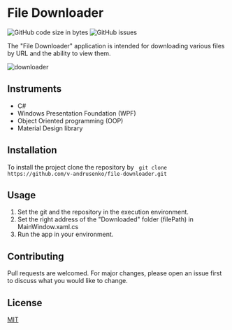 # File Downloader

![GitHub code size in bytes](https://img.shields.io/github/repo-size/v-andrusenko/file-downloader) ![GitHub issues](https://img.shields.io/github/downloads/v-andrusenko/file-downloader/total)

The "File Downloader" application is intended for downloading various files by URL and the ability to view them.

![downloader](https://user-images.githubusercontent.com/70683676/126903909-4c168d7b-1d0d-48dd-9c4f-fd4c235eac69.gif)

## Instruments

- C#
- Windows Presentation Foundation (WPF)
- Object Oriented programming (OOP)
- Material Design library

## Installation

To install the project clone the repository by ``` git clone https://github.com/v-andrusenko/file-downloader.git```

## Usage

1. Set the git and the repository in the execution environment.
2. Set the right address of the "Downloaded" folder (filePath) in MainWindow.xaml.cs
3. Run the app in your environment.

## Contributing

Pull requests are welcomed. For major changes, please open an issue first to discuss what you would like to change.

## License

[MIT](https://choosealicense.com/licenses/mit/)

